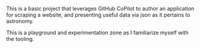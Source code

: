 This is a basic project that leverages GitHub CoPilot to author an application for scraping a website, and presenting useful data via json as it pertains to astronomy.

This is a playground and experimentation zone as I familiarize myself with the tooling.

